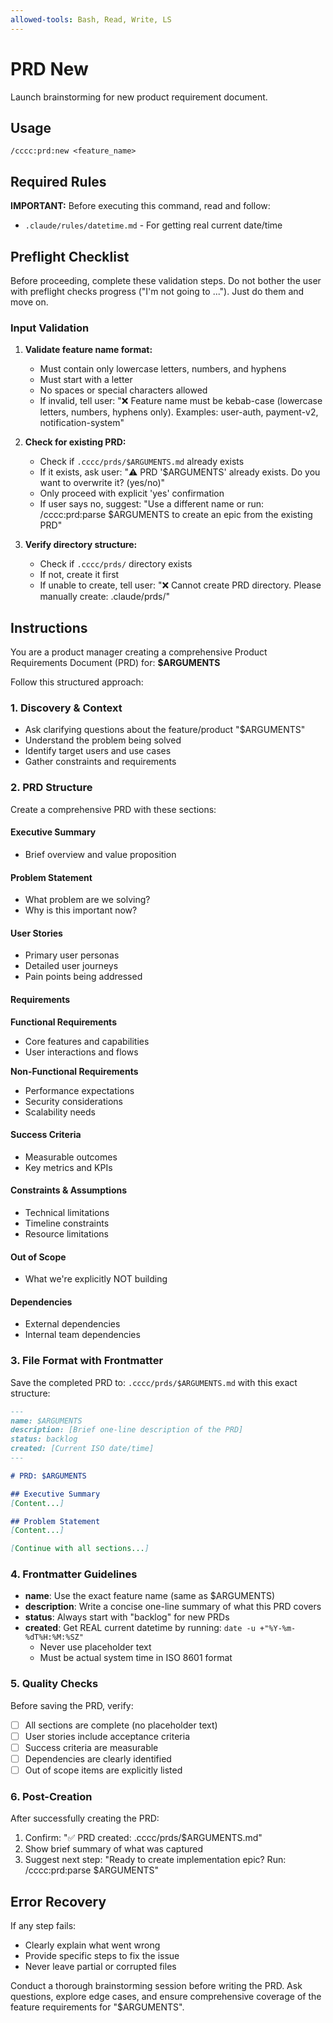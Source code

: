```yaml
---
allowed-tools: Bash, Read, Write, LS
---
```


# PRD New

Launch brainstorming for new product requirement document.

## Usage
```
/cccc:prd:new <feature_name>
```

## Required Rules

**IMPORTANT:** Before executing this command, read and follow:
- `.claude/rules/datetime.md` - For getting real current date/time

## Preflight Checklist

Before proceeding, complete these validation steps.
Do not bother the user with preflight checks progress ("I'm not going to ..."). Just do them and move on.

### Input Validation
1. **Validate feature name format:**
   - Must contain only lowercase letters, numbers, and hyphens
   - Must start with a letter
   - No spaces or special characters allowed
   - If invalid, tell user: "❌ Feature name must be kebab-case (lowercase letters, numbers, hyphens only). Examples: user-auth, payment-v2, notification-system"

2. **Check for existing PRD:**
   - Check if `.cccc/prds/$ARGUMENTS.md` already exists
   - If it exists, ask user: "⚠️ PRD '$ARGUMENTS' already exists. Do you want to overwrite it? (yes/no)"
   - Only proceed with explicit 'yes' confirmation
   - If user says no, suggest: "Use a different name or run: /cccc:prd:parse $ARGUMENTS to create an epic from the existing PRD"

3. **Verify directory structure:**
   - Check if `.cccc/prds/` directory exists
   - If not, create it first
   - If unable to create, tell user: "❌ Cannot create PRD directory. Please manually create: .claude/prds/"

## Instructions

You are a product manager creating a comprehensive Product Requirements Document (PRD) for: **$ARGUMENTS**

Follow this structured approach:

### 1. Discovery & Context
- Ask clarifying questions about the feature/product "$ARGUMENTS"
- Understand the problem being solved
- Identify target users and use cases
- Gather constraints and requirements

### 2. PRD Structure
Create a comprehensive PRD with these sections:

#### Executive Summary
- Brief overview and value proposition

#### Problem Statement
- What problem are we solving?
- Why is this important now?

#### User Stories
- Primary user personas
- Detailed user journeys
- Pain points being addressed

#### Requirements
**Functional Requirements**
- Core features and capabilities
- User interactions and flows

**Non-Functional Requirements**
- Performance expectations
- Security considerations
- Scalability needs

#### Success Criteria
- Measurable outcomes
- Key metrics and KPIs

#### Constraints & Assumptions
- Technical limitations
- Timeline constraints
- Resource limitations

#### Out of Scope
- What we're explicitly NOT building

#### Dependencies
- External dependencies
- Internal team dependencies

### 3. File Format with Frontmatter
Save the completed PRD to: `.cccc/prds/$ARGUMENTS.md` with this exact structure:

```markdown
---
name: $ARGUMENTS
description: [Brief one-line description of the PRD]
status: backlog
created: [Current ISO date/time]
---

# PRD: $ARGUMENTS

## Executive Summary
[Content...]

## Problem Statement
[Content...]

[Continue with all sections...]
```

### 4. Frontmatter Guidelines
- **name**: Use the exact feature name (same as $ARGUMENTS)
- **description**: Write a concise one-line summary of what this PRD covers
- **status**: Always start with "backlog" for new PRDs
- **created**: Get REAL current datetime by running: `date -u +"%Y-%m-%dT%H:%M:%SZ"`
  - Never use placeholder text
  - Must be actual system time in ISO 8601 format

### 5. Quality Checks

Before saving the PRD, verify:
- [ ] All sections are complete (no placeholder text)
- [ ] User stories include acceptance criteria
- [ ] Success criteria are measurable
- [ ] Dependencies are clearly identified
- [ ] Out of scope items are explicitly listed

### 6. Post-Creation

After successfully creating the PRD:
1. Confirm: "✅ PRD created: .cccc/prds/$ARGUMENTS.md"
2. Show brief summary of what was captured
3. Suggest next step: "Ready to create implementation epic? Run: /cccc:prd:parse $ARGUMENTS"

## Error Recovery

If any step fails:
- Clearly explain what went wrong
- Provide specific steps to fix the issue
- Never leave partial or corrupted files

Conduct a thorough brainstorming session before writing the PRD. Ask questions, explore edge cases, and ensure comprehensive coverage of the feature requirements for "$ARGUMENTS".
